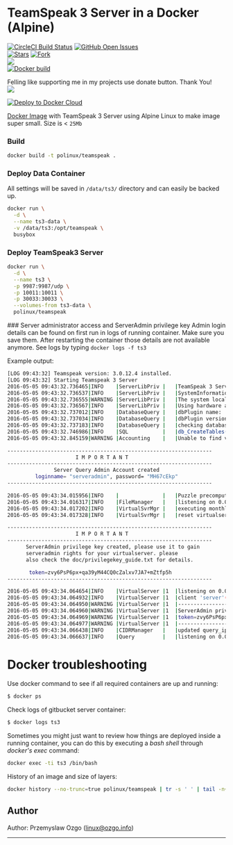 # TeamSpeak 3 Server in a Docker (Alpine)

[![CircleCI Build Status](https://img.shields.io/circleci/project/pozgo/docker-teamspeak/master.svg)](https://circleci.com/gh/pozgo/docker-teamspeak)
[![GitHub Open Issues](https://img.shields.io/github/issues/pozgo/docker-teamspeak.svg)](https://github.com/pozgo/docker-teamspeak/issues)  
[![Stars](https://img.shields.io/github/stars/pozgo/docker-teamspeak.svg?style=social&label=Stars)]()
[![Fork](https://img.shields.io/github/forks/pozgo/docker-teamspeak.svg?style=social&label=Fork)]()  
[![](https://img.shields.io/github/release/pozgo/docker-teamspeak.svg)](http://microbadger.com/images/polinux/teamspeak)  
[![Docker build](http://dockeri.co/image/polinux/teamspeak)](https://hub.docker.com/r/polinux/teamspeak/)

Felling like supporting me in my projects use donate button. Thank You!  
[![](https://img.shields.io/badge/donate-PayPal-blue.svg)](https://www.paypal.me/POzgo)

[![Deploy to Docker Cloud](https://files.cloud.docker.com/images/deploy-to-dockercloud.svg)](https://cloud.docker.com/stack/deploy/?repo=https://github.com/pozgo/docker-teamspeak/tree/master)

[Docker Image](https://hub.docker.com/r/polinux/teamspeak/) with TeamSpeak 3 Server using Alpine Linux to make image super small. Size is < `25Mb`

### Build

```bash
docker build -t polinux/teamspeak .
```

### Deploy Data Container
All settings will be saved in `/data/ts3/` directory and can easily be backed up.

```bash
docker run \
  -d \
  --name ts3-data \
  -v /data/ts3:/opt/teamspeak \
  busybox
```

### Deploy TeamSpeak3 Server
```bash
docker run \
  -d \
  --name ts3 \
  -p 9987:9987/udp \
  -p 10011:10011 \
  -p 30033:30033 \
  --volumes-from ts3-data \
  polinux/teamspeak
```

### Server administrator access and ServerAdmin privilege key
Admin login details can be found on first run in logs of running container. Make sure you save them. After restarting the container those details are not available anymore. See logs by typing `docker logs -f ts3`  

Example output:  

```bash
[LOG 09:43:32] Teamspeak version: 3.0.12.4 installed.
[LOG 09:43:32] Starting Teamspeak 3 Server
2016-05-05 09:43:32.736465|INFO    |ServerLibPriv |   |TeamSpeak 3 Server 3.0.12.4 (2016-04-25 15:16:45)
2016-05-05 09:43:32.736537|INFO    |ServerLibPriv |   |SystemInformation: Linux 3.10.0-327.10.1.el7.x86_64 #1 SMP Tue Feb 16 17:03:50 UTC 2016 x86_64 Binary: 64bit
2016-05-05 09:43:32.736555|WARNING |ServerLibPriv |   |The system locale is set to "C" this can cause unexpected behavior. We advice you to repair your locale!
2016-05-05 09:43:32.736567|INFO    |ServerLibPriv |   |Using hardware aes
2016-05-05 09:43:32.737012|INFO    |DatabaseQuery |   |dbPlugin name:    SQLite3 plugin, Version 2, (c)TeamSpeak Systems GmbH
2016-05-05 09:43:32.737034|INFO    |DatabaseQuery |   |dbPlugin version: 3.8.6
2016-05-05 09:43:32.737183|INFO    |DatabaseQuery |   |checking database integrity (may take a while)
2016-05-05 09:43:32.746986|INFO    |SQL           |   |db_CreateTables() tables created
2016-05-05 09:43:32.845159|WARNING |Accounting    |   |Unable to find valid license key, falling back to limited functionality

------------------------------------------------------------------
                      I M P O R T A N T
------------------------------------------------------------------
               Server Query Admin Account created
         loginname= "serveradmin", password= "MH67cEkp"
------------------------------------------------------------------

2016-05-05 09:43:34.015956|INFO    |              |   |Puzzle precompute time: 1154
2016-05-05 09:43:34.016317|INFO    |FileManager   |   |listening on 0.0.0.0:30033
2016-05-05 09:43:34.017202|INFO    |VirtualSvrMgr |   |executing monthly interval
2016-05-05 09:43:34.017328|INFO    |VirtualSvrMgr |   |reset virtualserver traffic statistics

------------------------------------------------------------------
                      I M P O R T A N T
------------------------------------------------------------------
      ServerAdmin privilege key created, please use it to gain
      serveradmin rights for your virtualserver. please
      also check the doc/privilegekey_guide.txt for details.

       token=zvy6PsP6px+qa39yM44CQ0cZalxv7JA7+mZtfp5h
------------------------------------------------------------------

2016-05-05 09:43:34.064654|INFO    |VirtualServer |1  |listening on 0.0.0.0:9987
2016-05-05 09:43:34.064932|INFO    |VirtualServer |1  |client 'server'(id:0) added privilege key for servergroup 'Server Admin'(id:6)
2016-05-05 09:43:34.064950|WARNING |VirtualServer |1  |--------------------------------------------------------
2016-05-05 09:43:34.064960|WARNING |VirtualServer |1  |ServerAdmin privilege key created, please use the line below
2016-05-05 09:43:34.064969|WARNING |VirtualServer |1  |token=zvy6PsP6px+qa39yM44CQ0cZalxv7JA7+mZtfp5h
2016-05-05 09:43:34.064977|WARNING |VirtualServer |1  |--------------------------------------------------------
2016-05-05 09:43:34.066438|INFO    |CIDRManager   |   |updated query_ip_whitelist ips: 127.0.0.1,
2016-05-05 09:43:34.066637|INFO    |Query         |   |listening on 0.0.0.0:10011
```

Docker troubleshooting
======================

Use docker command to see if all required containers are up and running:
```bash
$ docker ps
```

Check logs of gitbucket server container:
```bash
$ docker logs ts3
```

Sometimes you might just want to review how things are deployed inside a running
 container, you can do this by executing a _bash shell_ through _docker's
 exec_ command:
```bash
docker exec -ti ts3 /bin/bash
```

History of an image and size of layers:
```bash
docker history --no-trunc=true polinux/teamspeak | tr -s ' ' | tail -n+2 | awk -F " ago " '{print $2}'
```

## Author

Author: Przemyslaw Ozgo (<linux@ozgo.info>)

---
